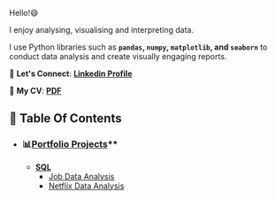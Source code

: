 Hello!😄

I enjoy analysing, visualising and interpreting data.

I use Python libraries such as **`pandas`, `numpy`, `matplotlib`, and `seaborn`** to conduct data analysis and create visually engaging reports. 

📩 **Let's Connect**: **[Linkedin Profile](https://www.linkedin.com/in/vernyuy-yenwo-molo-7b965b47/)**

📄 **My CV**: **[PDF](https://drive.google.com/file/d/1QZLMnJwTQ5RE2QKJyvQszEOLOE6dQa_C/view?usp=drive_link)**

## 📌 Table Of Contents
- ### 📊[Portfolio Projects](https://github.com/ArkylTrulock/Analytics_VYM_AX)**
   
   - **[SQL](https://github.com/ArkylTrulock/Analytics_VYM_AX/tree/main/SQL_Projects)**
     - [Job Data Analysis](https://github.com/ArkylTrulock/Analytics_VYM_AX/tree/main/SQL_Projects/Job_Data_Analysis)
     - [Netflix Data Analysis](https://github.com/ArkylTrulock/Analytics_VYM_AX/tree/main/SQL_Projects/Netflix_Data_Analysis)
